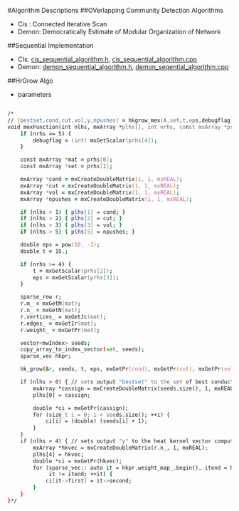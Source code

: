 #Algorithm Descriptions
##OVerlapping Community Detection Algorithms
- Cis : Connected Iterative Scan
- Demon: Democratically Estimate of Modular Organization of Network

##Sequential Implementation
- CIs: [cis_sequential_algorithm.h](sequential/cis_sequential_algorithm.h), [cis_sequential_algorithm.cpp](sequential/cis_sequential_algorithm.cpp)
- Demon: [demon_sequential_algorithm.h](sequential/demon_sequential_algorithm.h), [demon_seqential_algorithm.cpp](sequential/demon_seqential_algorithm.cpp)

##HrGrow Algo

- parameters

```zsh

/*
// [bestset,cond,cut,vol,y,npushes] = hkgrow_mex(A,set,t,eps,debugflag)
void mexFunction(int nlhs, mxArray *plhs[], int nrhs, const mxArray *prhs[]) {
    if (nrhs == 5) {
        debugflag = (int) mxGetScalar(prhs[4]);
    }

    const mxArray *mat = prhs[0];
    const mxArray *set = prhs[1];

    mxArray *cond = mxCreateDoubleMatrix(1, 1, mxREAL);
    mxArray *cut = mxCreateDoubleMatrix(1, 1, mxREAL);
    mxArray *vol = mxCreateDoubleMatrix(1, 1, mxREAL);
    mxArray *npushes = mxCreateDoubleMatrix(1, 1, mxREAL);

    if (nlhs > 1) { plhs[1] = cond; }
    if (nlhs > 2) { plhs[2] = cut; }
    if (nlhs > 3) { plhs[3] = vol; }
    if (nlhs > 5) { plhs[5] = npushes; }

    double eps = pow(10, -3);
    double t = 15.;

    if (nrhs >= 4) {
        t = mxGetScalar(prhs[2]);
        eps = mxGetScalar(prhs[3]);
    }

    sparse_row r;
    r.m_ = mxGetM(mat);
    r.n_ = mxGetN(mat);
    r.vertices_ = mxGetJc(mat);
    r.edges_ = mxGetIr(mat);
    r.weight_ = mxGetPr(mat);

    vector<mwIndex> seeds;
    copy_array_to_index_vector(set, seeds);
    sparse_vec hkpr;

    hk_grow(&r, seeds, t, eps, mxGetPr(cond), mxGetPr(cut), mxGetPr(vol), hkpr, mxGetPr(npushes));

    if (nlhs > 0) { // sets output "bestset" to the set of best conductance
        mxArray *cassign = mxCreateDoubleMatrix(seeds.size(), 1, mxREAL);
        plhs[0] = cassign;

        double *ci = mxGetPr(cassign);
        for (size_t i = 0; i < seeds.size(); ++i) {
            ci[i] = (double) (seeds[i] + 1);
        }
    }
    if (nlhs > 4) { // sets output "y" to the heat kernel vector computed
        mxArray *hkvec = mxCreateDoubleMatrix(r.n_, 1, mxREAL);
        plhs[4] = hkvec;
        double *ci = mxGetPr(hkvec);
        for (sparse_vec:: auto it = hkpr.weight_map_.begin(), itend = hkpr.weight_map_.end();
             it != itend; ++it) {
            ci[it->first] = it->second;
        }
    }
}*/

```


